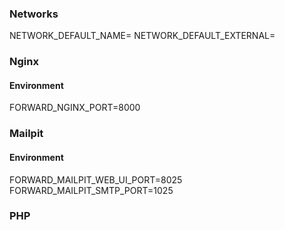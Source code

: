 ### Networks
NETWORK_DEFAULT_NAME=
NETWORK_DEFAULT_EXTERNAL=

### Nginx

#### Environment
FORWARD_NGINX_PORT=8000

### Mailpit

#### Environment
FORWARD_MAILPIT_WEB_UI_PORT=8025
FORWARD_MAILPIT_SMTP_PORT=1025

### PHP
